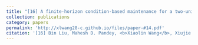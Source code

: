 ```yaml
---
title: "[16] A finite-horizon condition-based maintenance for a two-unit system with dependent degradation processes"
collection: publications
category: papers
permalink: 'http://xlwang28-c.github.io/files/paper-#14.pdf'
citation: '[16] Bin Liu, Mahesh D. Pandey, <b>Xiaolin Wang</b>, Xiujie Zhao. (2021). &quot;A finite-horizon condition-based maintenance for a two-unit system with dependent degradation processes.&quot; <i>European Journal of Operational Research</i>. 295(2), 705-717. [<a href="https://www.sciencedirect.com/science/article/pii/S0377221721002009">link</a>]'
---
```

